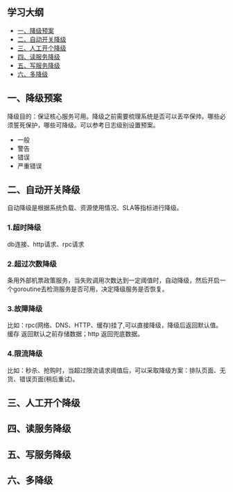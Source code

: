 ## 学习大纲
* [一、降级预案](#1)
* [二、自动开关降级](#2)
* [三、人工开个降级](#3)
* [四、读服务降级](#4)
* [五、写服务降级](#5)
* [六、多降级](#6)

## <span id="1">一、降级预案</span>

降级目的：保证核心服务可用。降级之前需要梳理系统是否可以丢卒保帅。哪些必须誓死保护，哪些可降级。可以参考日志级别设置预案。
* 一般
* 警告
* 错误
* 严重错误

## <span id="2">二、自动开关降级</span>

自动降级是根据系统负载、资源使用情况、SLA等指标进行降级。
### 1.超时降级
  db连接、http请求、rpc请求
### 2.超过次数降级
条用外部机票政策服务，当失败调用次数达到一定阈值时，自动降级，然后开启一个goroutine去检测服务是否可用，决定降级服务是否恢复。
### 3.故障降级
比如：rpc(网络、DNS、HTTP、缓存)挂了,可以直接降级，降级后返回默认值。
缓存 返回默认之前存储数据；http 返回兜底数据。
### 4.限流降级
比如：秒杀、抢购时，当超过限流请求阈值后，可以采取降级方案：排队页面、无货、错误页面(稍后重试)。
## <span id="3">三、人工开个降级</span>

## <span id="4">四、读服务降级</span> 

## <span id="5">五、写服务降级</span> 

## <span id="6">六、多降级</span> 
